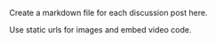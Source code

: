 Create a markdown file for each discussion post here.

Use static urls for images and embed video code.
